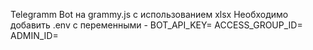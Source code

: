 Telegramm Bot на grammy.js с использованием xlsx
Необходимо добавить .env с переменными -
BOT_API_KEY=<token>
ACCESS_GROUP_ID=<chatid>
ADMIN_ID=<userid>
